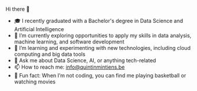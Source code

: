 Hi there 👋

- 🎓 I recently graduated with a Bachelor's degree in Data Science and Artificial Intelligence
- 💼 I’m currently exploring opportunities to apply my skills in data analysis, machine learning, and software development
- 🌱 I’m learning and experimenting with new technologies, including cloud computing and big data tools
- 💬 Ask me about Data Science, AI, or anything tech-related
- 📫 How to reach me: [info@quintinmintiens.be](mailto:info@quintinmintiens.be)
- 🏀 Fun fact: When I’m not coding, you can find me playing basketball or watching movies

<!--
**quintinmintiens/QuintinMintiens** is a ✨ _special_ ✨ repository because its `README.md` (this file) appears on your GitHub profile.
-->
